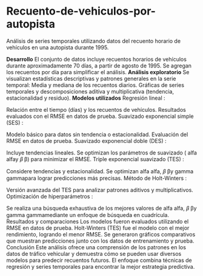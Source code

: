 # Recuento-de-vehiculos-por-autopista
Análisis de series temporales utilizando datos del recuento horario de vehículos en una autopista durante 1995. 

**Desarrollo**
El conjunto de datos incluye recuentos horarios de vehículos durante aproximadamente 70 días, a partir de agosto de 1995.
Se agregan los recuentos por día para simplificar el análisis.
**Análisis exploratorio**
Se visualizan estadísticas descriptivas y patrones generales en la serie temporal:
Media y mediana de los recuentos diarios.
Gráficas de series temporales y descomposiciones aditiva y multiplicativa (tendencia, estacionalidad y residuo).
**Modelos utilizados**
Regresión lineal :

Relación entre el tiempo (días) y los recuentos de vehículos.
Resultados evaluados con el RMSE en datos de prueba.
Suavizado exponencial simple (SES) :

Modelo básico para datos sin tendencia o estacionalidad.
Evaluación del RMSE en datos de prueba.
Suavizado exponencial doble (DES) :

Incluye tendencias lineales.
Se optimizan los parámetros de suavizado (
alfa
alfay
𝛽
β) para minimizar el RMSE.
Triple exponencial suavizado (TES) :

Considere tendencias y estacionalidad.
Se optimizan
alfa
alfa,
𝛽
βy
gamma
gammapara lograr predicciones más precisas.
Método de Holt-Winters :

Versión avanzada del TES para analizar patrones aditivos y multiplicativos.
Optimización de hiperparámetros :

Se realiza una búsqueda exhaustiva de los mejores valores de
alfa
alfa,
𝛽
βy
gamma
gammamediante un enfoque de búsqueda en cuadrícula.
Resultados y comparaciones
Los modelos fueron evaluados utilizando el RMSE en datos de prueba.
Holt-Winters (TES) fue el modelo con el mejor rendimiento, logrando el menor RMSE.
Se generaron gráficos comparativos que muestran predicciones junto con los datos de entrenamiento y prueba.
Conclusión
Este análisis ofrece una comprensión de los patrones en los datos de tráfico vehicular y demuestra cómo se pueden usar diversos modelos para predecir recuentos futuros. El enfoque combina técnicas de regresión y series temporales para encontrar la mejor estrategia predictiva.
